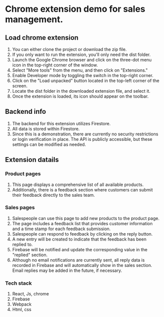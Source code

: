# Chrome extension demo for sales management. 


## Load chrome extension
1. You can either clone the project or download the zip file.
2. If you only want to run the extension, you'll only need the dist folder.
3. Launch the Google Chrome browser and click on the three-dot menu icon in the top-right corner of the window.
4. Select "More tools" from the menu, and then click on "Extensions."
5. Enable Developer mode by toggling the switch in the top-right corner.
6. Click on the "Load unpacked" button located in the top-left corner of the screen.
7. Locate the dist folder in the downloaded extension file, and select it.
8. Once the extension is loaded, its icon should appear on the toolbar.

## Backend info
1. The backend for this extension utilizes Firestore.
2. All data is stored within Firestore.
3. Since this is a demonstration, there are currently no security restrictions or login verification in place. The API  is publicly accessible, but these settings can be modified as needed.

## Extension datails
### Product pages
1. This page displays a comprehensive list of all available products.
2. Additionally, there is a feedback section where customers can submit their feedback directly to the sales team.

### Sales pages
1. Salespeople can use this page to add new products to the product page.
2. The page includes a feedback list that provides customer information and a time stamp for each feedback submission.
3. Salespeople can respond to feedback by clicking on the reply button.
4. A new entry will be created to indicate that the feedback has been replied to.
5. Firebase will be notified and update the corresponding value in the "replied" section.
6. Although no email notifications are currently sent, all reply data is recorded in Firebase and will automatically show in the sales section. Email replies may be added in the future, if necessary.

### Tech stack
1. React, Js, chrome
2. Firebase
3. Webpack
4. Html, css



